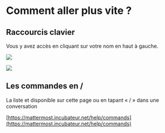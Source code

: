 # Comment aller plus vite ?

## **Raccourcis clavier**

Vous y avez accès en cliquant sur votre nom en haut à gauche.

![](https://lh5.googleusercontent.com/EKiPggoaVZfEScI2LIA5UB80pGTwTGHX_8QteW2XWjR8ZxprCsM4PwxlgNTymWIeQg5da1N8FcKS0EBrPX54qqhOHje35AKyK3M_97mNXc7zbTXnbvpC1vfkBZX02LdaAIuWWhi3)

![](https://lh4.googleusercontent.com/3Xy_ScOxenE80AvhlWBSoDDO7lFE9F3UfsLBPqtpIaMg2O-i3q0C9fWEtSNijN_TJyKIF1AWROqPRX10bTSPrHZHalTk5f743ER1hkQxqpherQy88vdFtT3bU8AG2sxhcoph7yVA)

## **Les commandes en /**

La liste et disponible sur cette page ou en tapant « / » dans une conversation

[https://mattermost.incubateur.net/help/commands](https://mattermost.incubateur.net/help/commands)

